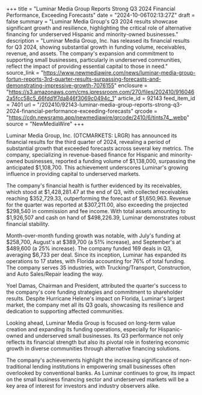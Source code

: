 +++
title = "Luminar Media Group Reports Strong Q3 2024 Financial Performance, Exceeding Forecasts"
date = "2024-10-06T02:13:27Z"
draft = false
summary = "Luminar Media Group's Q3 2024 results showcase significant growth and resilience, highlighting the critical role of alternative financing for underserved Hispanic and minority-owned businesses."
description = "Luminar Media Group, Inc. has released its financial results for Q3 2024, showing substantial growth in funding volume, receivables, revenue, and assets. The company's expansion and commitment to supporting small businesses, particularly in underserved communities, reflect the impact of providing essential capital to those in need."
source_link = "https://www.newmediawire.com/news/luminar-media-group-fortun-reports-3rd-quarter-results-surpassing-forecasts-and-demonstrating-impressive-growth-7076155"
enclosure = "https://s3.amazonaws.com/cms.ipressroom.com/270/files/202410/9160462a5fcc58c5_66fdd1f7da846f3069c0494c_1"
article_id = 92143
feed_item_id = 7401
url = "/202410/92143-luminar-media-group-reports-strong-q3-2024-financial-performance-exceeding-forecasts"
qrcode = "https://cdn.newsramp.app/newmediawire/qrcode/2410/6/tints74_.webp"
source = "NewMediaWire"
+++

<p>Luminar Media Group, Inc. (OTCMARKETS: LRGR) has announced its financial results for the third quarter of 2024, revealing a period of substantial growth that exceeded forecasts across several key metrics. The company, specializing in revenue-based finance for Hispanic and minority-owned businesses, reported a funding volume of $1,138,000, surpassing the anticipated $1,108,700. This achievement underscores Luminar's growing influence in providing capital to underserved markets.</p><p>The company's financial health is further evidenced by its receivables, which stood at $1,428,281.47 at the end of Q3, with collected receivables reaching $352,729.33, outperforming the forecast of $1,650,963. Revenue for the quarter was reported at $307,211.00, also exceeding the projected $298,540 in commission and fee income. With total assets amounting to $1,926,507 and cash on hand of $498,226.39, Luminar demonstrates robust financial stability.</p><p>Month-over-month funding growth was notable, with July's funding at $258,700, August's at $389,700 (a 51% increase), and September's at $489,600 (a 25% increase). The company funded 169 deals in Q3, averaging $6,733 per deal. Since its inception, Luminar has expanded its operations to 17 states, with Florida accounting for 76% of total funding. The company serves 35 industries, with Trucking/Transport, Construction, and Auto Sales/Repair leading the way.</p><p>Yoel Damas, Chairman and President, attributed the quarter's success to the company's core funding strategies and commitment to shareholder results. Despite Hurricane Helene's impact on Florida, Luminar's largest market, the company met all its Q3 goals, showcasing its resilience and dedication to supporting affected communities.</p><p>Looking ahead, Luminar Media Group is focused on long-term value creation and expanding its funding operations, especially for Hispanic-owned and underserved small businesses. Its Q3 performance not only reflects its financial strength but also its pivotal role in fostering economic growth in diverse communities through alternative financing solutions.</p><p>The company's achievements highlight the increasing significance of non-traditional lending institutions in empowering small businesses often overlooked by conventional banks. As Luminar continues to grow, its impact on the small business financing sector and underserved markets will be a key area of interest for investors and industry observers alike.</p>
